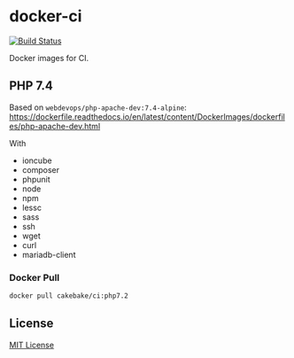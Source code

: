 docker-ci
=========

[![Build Status](https://travis-ci.org/cakebake/docker-ci.svg?branch=master)](https://travis-ci.org/cakebake/docker-ci)

Docker images for CI.

PHP 7.4
-------

Based on `webdevops/php-apache-dev:7.4-alpine`: https://dockerfile.readthedocs.io/en/latest/content/DockerImages/dockerfiles/php-apache-dev.html

With

- ioncube
- composer
- phpunit
- node
- npm
- lessc
- sass
- ssh
- wget
- curl
- mariadb-client

### Docker Pull

```bash
docker pull cakebake/ci:php7.2
```

License
-------

[MIT License](LICENSE)
